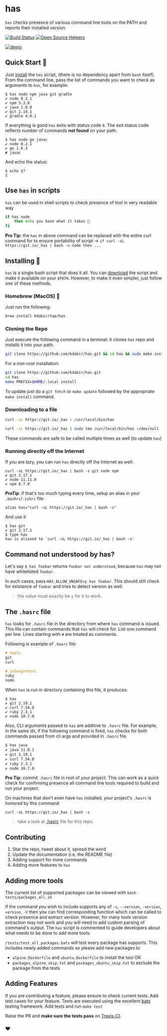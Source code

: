 # has

`has` checks presence of various command line tools on the PATH and reports their installed version.

[![Build Status](https://travis-ci.org/kdabir/has.svg?branch=master)](https://travis-ci.org/kdabir/has)
[![Open Source Helpers](https://www.codetriage.com/kdabir/has/badges/users.svg)](https://www.codetriage.com/kdabir/has)

[![demo](demo.svg)](demo.svg)

## Quick Start 🚴

Just [install](#installing) the `has` script, (there is no dependency apart from `bash` itself). From the command line, pass the list of commands you want to check as arguments to `has`, for example:

```console
$ has node npm java git gradle
✔ node 8.2.1
✔ npm 5.3.0
✔ java 1.8.0
✔ git 2.14.1
✔ gradle 4.0.1
```

If everything is good `has` exits with status code `0`. The exit status code reflects number of commands **not found** on your path.

```console
$ has node go javac
✔ node 8.2.1
✔ go 1.8.3
✘ javac
```

And echo the status:

```console
$ echo $?
1
```

## Use `has` in scripts

`has` can be used in shell scripts to check presence of tool in very readable way

```bash
if has node
    then echo you have what it takes 🎉
fi
```

**Pro Tip**: the `has` in above command can be replaced with the entire curl command for to ensure portability of script → `if curl -sL https://git.io/_has | bash -s node then ...`


## Installing 🚀

`has` is a single bash script that does it all. You can [download](https://raw.githubusercontent.com/kdabir/has/master/has) the script and make it available on your `$PATH`. However, to make it even simpler, just follow *one* of these methods.

### Homebrew (MacOS) 🍺

Just run the following: 

```bash
brew install kdabir/tap/has
```

### Cloning the Repo

Just execute the following command in a terminal: it clones `has` repo and installs it into your path.

```bash
git clone https://github.com/kdabir/has.git && cd has && sudo make install
```

For a non-root installation:

```bash
git clone https://github.com/kdabir/has.git
cd has
make PREFIX=$HOME/.local install
```

To update just do a `git fetch` or `make update` followed by the appropriate `make install` command.

### Downloading to a file

```bash
curl -sL https://git.io/_has > /usr/local/bin/has
```

```bash
curl -sL https://git.io/_has | sudo tee /usr/local/bin/has >/dev/null
```

These commands are safe to be called multiple times as well (to update `has`)

### Running directly off the Internet

If you are lazy, you can run `has` directly off the Internet as well:

```console
curl -sL https://git.io/_has | bash -s git node npm
✔ git 2.17.1
✔ node 11.11.0
✔ npm 6.7.0
```

**ProTip**: if that's too much typing every time, setup an alias in your `.bashrc`/`.zshrc` file:

```.bashrc
alias has="curl -sL https://git.io/_has | bash -s"
```

And use it

```console
$ has git
✔ git 2.17.1
$ type has
has is aliased to `curl -sL https://git.io/_has | bash -s'
```

## Command not understood by has?

Let's say `$ has foobar` returns `foobar not understood`, because `has` may not have whitelisted `foobar`.

In such cases, pass `HAS_ALLOW_UNSAFE=y has foobar`. This should still check for existance of `foobar` and tries to detect version as well.

> the value must exactly be `y` for it to work.

## The `.hasrc` file

`has` looks for `.hasrc` file in the directory from where `has` command is issued. This file can contain commands that `has`
will check for. List one command per line. Lines starting with `#` are treated as comments.

Following is example of `.hasrc` file:

```hs
# tools
git
curl

# interpreters
ruby
node
```

When `has` is run in directory containing this file, it produces:

```console
$ has
✔ git 2.19.1
✔ curl 7.54.0
✔ ruby 2.3.1
✔ node 10.7.0
```

Also, CLI arguments passed to `has` are additive to `.hasrc` file. For example, in the same dir, if the following command is fired,
`has` checks for both commands passed from cli args and provided in `.hasrc` file.

```bash
$ has java
✔ java 11.0.1
✔ git 2.19.1
✔ curl 7.54.0
✔ ruby 2.3.1
✔ node 10.7.0
```

**Pro Tip**: commit `.hasrc` file in root of your project. This can work as a quick check for confirming presence all command
line tools required to build and run your project.

On machines that don't even have `has` installed, your project's `.hasrc` is honored by this command:

`curl -sL https://git.io/_has | bash -s`

> take a look at [.hasrc](https://github.com/kdabir/has/blob/master/.hasrc) file for this repo.

## Contributing

1. Star the repo, tweet about it, spread the word
2. Update the documentation (i.e. the README file)
3. Adding support for more commands
4. Adding more features to `has`

## Adding more tools

The current list of supported packages can be viewed with `bash tests/packages_all.sh`

If the command you wish to include supports any of `-v`, `--version`, `-version`, `version`, `-V` then you can find 
corresponding function which can be called to check presence and extract version. However, for many tools version
extraction may not work and you will need to add custom parsing of command's output. The `has` script is commented
to guide developers about what needs to be done to add more tools. 

`/tests/test_all_packages.bats` will test every package has supports. This includes newly added commands so please add new packages to
 - `alpine.Dockerfile` and `ubuntu.Dockerfile` to install the tool OR
 - `packages_alpine_skip.txt` and `packages_ubuntu_skip.txt` to exclude the package from the tests

## Adding Features

If you are contributing a feature, please ensure to check current tests. Add test cases for your feature. Tests are
executed using the excellent [bats](https://github.com/bats-core/bats-core) testing framework. Add tests and run `make test`

Raise the PR and **make sure the tests pass** on [Travis-CI](https://travis-ci.org/kdabir/has).

### ♥
